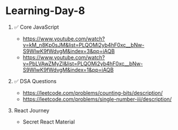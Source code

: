 # Learning-Day-8

1. ✅ Core JavaScript
   - https://www.youtube.com/watch?v=kM_n8Kp0sJM&list=PLQOMi2yb4hF0xc__bNw-S9WIwK9fWdvgM&index=3&pp=iAQB
   - https://www.youtube.com/watch?v=PbLVAwZMyZI&list=PLQOMi2yb4hF0xc__bNw-S9WIwK9fWdvgM&index=1&pp=iAQB
  
2. ✅ DSA Questions
   - https://leetcode.com/problems/counting-bits/description/
   - https://leetcode.com/problems/single-number-iii/description/
  
3. React Journey
   - Secret React Material

